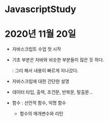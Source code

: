 # JavascriptStudy

# 2020년 11월 20일

- 자바스크립트 수업 첫 시작
- 기초 부분은 자바와 비슷한 부분들이 많은 듯 하다.

    : 그리 해서 내용이 빠르게 지나갔다.

- 자바스크립에 대한 간단한 설명
- 데이터 타입, 출력, 조건문, 반복문, 탈출문...
- 함수 : 선언적 함수, 익명 함수
    - 함수의 매개변수와 리턴

